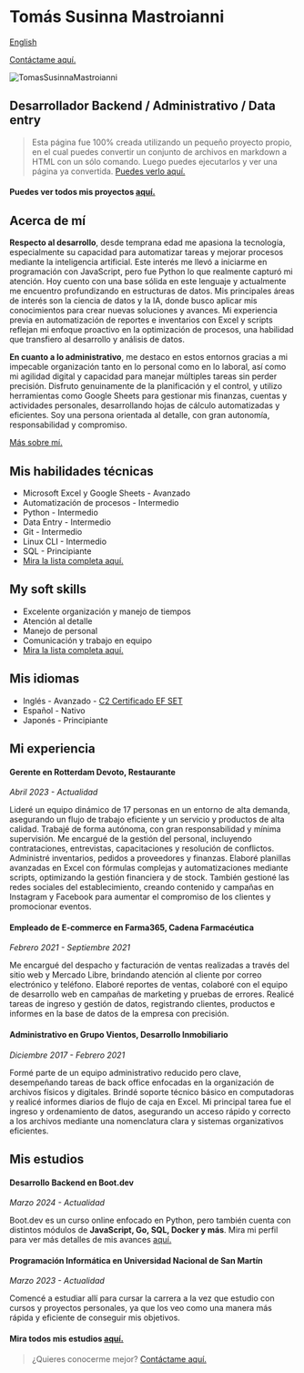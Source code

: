 # Tomás Susinna Mastroianni

[English](..)


[Contáctame aquí.](contact)

![TomasSusinnaMastroianni](../images/tomas.png)

## Desarrollador Backend / Administrativo / Data entry

> Esta página fue 100% creada utilizando un pequeño proyecto propio, en el cual puedes convertir un conjunto de archivos en markdown a HTML con un sólo comando. Luego puedes ejecutarlos y ver una página ya convertida. [Puedes verlo aquí.](projects/static_site)

#### Puedes ver todos mis proyectos [aquí.](projects)

## Acerca de mí

  **Respecto al desarrollo**, desde temprana edad me apasiona la tecnología, especialmente su capacidad para automatizar tareas y mejorar procesos mediante la inteligencia artificial. Este interés me llevó a iniciarme en programación con JavaScript, pero fue Python lo que realmente capturó mi atención. Hoy cuento con una base sólida en este lenguaje y actualmente me encuentro profundizando en estructuras de datos. Mis principales áreas de interés son la ciencia de datos y la IA, donde busco aplicar mis conocimientos para crear nuevas soluciones y avances. Mi experiencia previa en automatización de reportes e inventarios con Excel y scripts reflejan mi enfoque proactivo en la optimización de procesos, una habilidad que transfiero al desarrollo y análisis de datos.

  **En cuanto a lo administrativo**, me destaco en estos entornos gracias a mi impecable organización tanto en lo personal como en lo laboral, así como mi agilidad digital y capacidad para manejar múltiples tareas sin perder precisión. Disfruto genuinamente de la planificación y el control, y utilizo herramientas como Google Sheets para gestionar mis finanzas, cuentas y actividades personales, desarrollando hojas de cálculo automatizadas y eficientes. Soy una persona orientada al detalle, con gran autonomía, responsabilidad y compromiso.

  [Más sobre mí.](more_info)

## Mis habilidades técnicas

- Microsoft Excel y Google Sheets - Avanzado
- Automatización de procesos - Intermedio
- Python - Intermedio
- Data Entry - Intermedio
- Git - Intermedio
- Linux CLI - Intermedio
- SQL - Principiante
- [Mira la lista completa aquí.](skills)

## My soft skills

- Excelente organización y manejo de tiempos
- Atención al detalle
- Manejo de personal
- Comunicación y trabajo en equipo
- [Mira la lista completa aquí.](skills)

## Mis idiomas

- Inglés - Avanzado - [C2 Certificado EF SET](https://cert.efset.org/en/b8Kso4)
- Español - Nativo
- Japonés - Principiante

## Mi experiencia

#### **Gerente** en Rotterdam Devoto, Restaurante

_Abril 2023 - Actualidad_

Lideré un equipo dinámico de 17 personas en un entorno de alta demanda, asegurando un flujo de trabajo eficiente y un servicio y productos de alta calidad. Trabajé de forma autónoma, con gran responsabilidad y mínima supervisión. Me encargué de la gestión del personal, incluyendo contrataciones, entrevistas, capacitaciones y resolución de conflictos. Administré inventarios, pedidos a proveedores y finanzas. Elaboré planillas avanzadas en Excel con fórmulas complejas y automatizaciones mediante scripts, optimizando la gestión financiera y de stock. También gestioné las redes sociales del establecimiento, creando contenido y campañas en Instagram y Facebook para aumentar el compromiso de los clientes y promocionar eventos.


#### **Empleado de E-commerce** en Farma365, Cadena Farmacéutica

_Febrero 2021 - Septiembre 2021_

Me encargué del despacho y facturación de ventas realizadas a través del sitio web y Mercado Libre, brindando atención al cliente por correo electrónico y teléfono. Elaboré reportes de ventas, colaboré con el equipo de desarrollo web en campañas de marketing y pruebas de errores. Realicé tareas de ingreso y gestión de datos, registrando clientes, productos e informes en la base de datos de la empresa con precisión.


#### **Administrativo** en Grupo Vientos, Desarrollo Inmobiliario

_Diciembre 2017 - Febrero 2021_

Formé parte de un equipo administrativo reducido pero clave, desempeñando tareas de back office enfocadas en la organización de archivos físicos y digitales. Brindé soporte técnico básico en computadoras y realicé informes diarios de flujo de caja en Excel. Mi principal tarea fue el ingreso y ordenamiento de datos, asegurando un acceso rápido y correcto a los archivos mediante una nomenclatura clara y sistemas organizativos eficientes.

## Mis estudios

#### **Desarrollo Backend** en Boot.dev

_Marzo 2024 - Actualidad_

Boot.dev es un curso online enfocado en Python, pero también cuenta con distintos módulos de **JavaScript, Go, SQL, Docker y más**. Mira mi perfil para ver más detalles de mis avances [aquí.](https://www.boot.dev/u/tommy.sm)

#### **Programación Informática** en Universidad Nacional de San Martín

_Marzo 2023 - Actualidad_

Comencé a estudiar allí para cursar la carrera a la vez que estudio con cursos y proyectos personales, ya que los veo como una manera más rápida y eficiente de conseguir mis objetivos.

#### Mira todos mis estudios [aquí.](studies)

> ¿Quieres conocerme mejor? [Contáctame aquí.](contact)

